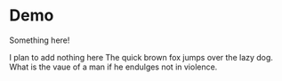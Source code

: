 # Demo

Something here!

I plan to add nothing here
The quick brown fox jumps over the lazy dog.
What is the vaue of a man if he endulges not in violence.
